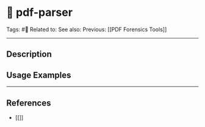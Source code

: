 # 💢 pdf-parser
Tags: #💢
Related to: 
See also: 
Previous: [[PDF Forensics Tools]]

---
## Description


## Usage Examples


---
## References
- [[]]